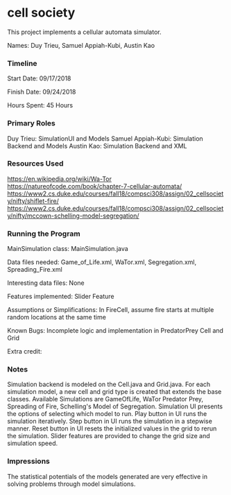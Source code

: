 cell society
====

This project implements a cellular automata simulator.

Names: Duy Trieu, Samuel Appiah-Kubi, Austin Kao

### Timeline

Start Date: 09/17/2018

Finish Date: 09/24/2018

Hours Spent: 45 Hours

### Primary Roles
Duy Trieu: SimulationUI and Models
Samuel Appiah-Kubi: Simulation Backend and Models
Austin Kao: Simulation Backend and XML

### Resources Used
https://en.wikipedia.org/wiki/Wa-Tor
https://natureofcode.com/book/chapter-7-cellular-automata/
https://www2.cs.duke.edu/courses/fall18/compsci308/assign/02_cellsociety/nifty/shiflet-fire/
https://www2.cs.duke.edu/courses/fall18/compsci308/assign/02_cellsociety/nifty/mccown-schelling-model-segregation/

### Running the Program

MainSimulation class: MainSimulation.java

Data files needed: Game_of_Life.xml, WaTor.xml, Segregation.xml, Spreading_Fire.xml

Interesting data files: None

Features implemented: Slider Feature

Assumptions or Simplifications: In FireCell, assume fire starts at multiple random locations at the same time

Known Bugs: Incomplete logic and implementation in PredatorPrey Cell and Grid

Extra credit: 


### Notes
Simulation backend is modeled on the Cell.java and Grid.java. For each simulation model, a new cell and grid type is created that extends the base classes. 
Available Simulations are GameOfLife, WaTor Predator Prey, Spreading of Fire, Schelling's Model of Segregation.
Simulation UI presents the options of selecting which model to run.
Play button in UI runs the simulation iteratively.
Step button in UI runs the simulation in a stepwise manner.
Reset button in UI resets the initialized values in the grid to rerun the simulation.
Slider features are provided to change the grid size and simulation speed.

### Impressions
The statistical potentials of the models generated are very effective in solving problems through model simulations.



